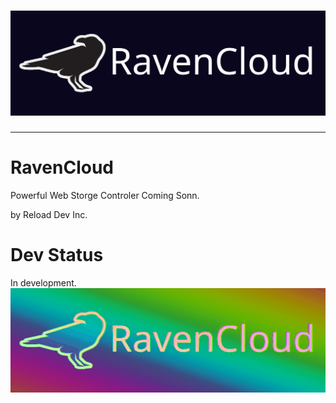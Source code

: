 <h1 align="center">
  <img alt="RavenCloud_Banner" src="README_RES\RavenCloud_Banner.png">
</h1>

---

# RavenCloud
Powerful Web Storge Controler 
Coming Sonn.

by Reload Dev Inc.
# Dev Status 
In development.
![image](https://raw.githubusercontent.com/EarthlyEric/RavenCloud/master/README_RES/%3F/RavenCloud_%3F.gif)